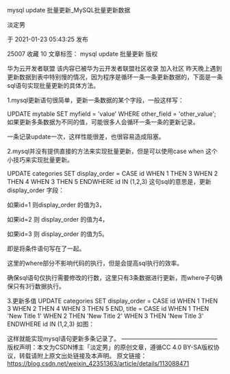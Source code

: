mysql update 批量更新_MySQL批量更新数据

淡定男

于 2021-01-23 05:43:25 发布

25007
 收藏 10
文章标签： mysql update 批量更新
版权

华为云开发者联盟
该内容已被华为云开发者联盟社区收录
加入社区
昨天晚上遇到更新数据到表中特别慢的情况，因为程序是循环一条一条更新数据的，下面是一条sql语句实现批量更新的具体方法。

1.mysql更新语句很简单，更新一条数据的某个字段，一般这样写：

UPDATE mytable SET myfield = 'value' WHERE other_field = 'other_value';
如果更新多条数据为不同的值，可能很多人会循环一条一条的更新记录。

一条记录update一次，这样性能很差，也很容易造成阻塞。

2.mysql并没有提供直接的方法来实现批量更新，但是可以使用case when 这个小技巧来实现批量更新。

UPDATE categories SET    display_order = CASE id        WHEN 1 THEN 3        WHEN 2 THEN 4        WHEN 3 THEN 5    ENDWHERE id IN (1,2,3)
这句sql的意思是，更新display_order 字段：

如果id=1 则display_order 的值为3，

如果id=2 则 display_order 的值为4，

如果id=3 则 display_order 的值为5。

即是将条件语句写在了一起。

这里的where部分不影响代码的执行，但是会提高sql执行的效率。

确保sql语句仅执行需要修改的行数，这里只有3条数据进行更新，而where子句确保只有3行数据执行。

3.更新多值
UPDATE categories SET    display_order = CASE id        WHEN 1 THEN 3        WHEN 2 THEN 4        WHEN 3 THEN 5    END,    title = CASE id        WHEN 1 THEN 'New Title 1'        WHEN 2 THEN 'New Title 2'        WHEN 3 THEN 'New Title 3'    ENDWHERE id IN (1,2,3)
如图：



这样就能实现mysql语句更新多条记录了。
————————————————
版权声明：本文为CSDN博主「淡定男」的原创文章，遵循CC 4.0 BY-SA版权协议，转载请附上原文出处链接及本声明。
原文链接：https://blog.csdn.net/weixin_42351363/article/details/113088471